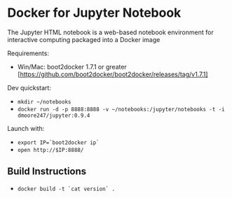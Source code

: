 # Docker for Jupyter Notebook

The Jupyter HTML notebook is a web-based notebook environment for interactive computing packaged into a Docker image

Requirements:
* Win/Mac: boot2docker 1.7.1 or greater [https://github.com/boot2docker/boot2docker/releases/tag/v1.7.1]

Dev quickstart:
* ``mkdir ~/notebooks``
* ``docker run -d -p 8888:8888 -v ~/notebooks:/jupyter/notebooks -t -i dmoore247/jupyter:0.9.4``

Launch with:
* ``export IP=`boot2docker ip` ``
* ``open http://$IP:8888/``


## Build Instructions
* ``docker build -t `cat version` .``
